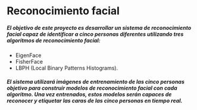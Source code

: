 # Reconocimiento facial

##### El objetivo de este proyecto es desarrollar un sistema de reconocimiento facial capaz de identificar a cinco personas diferentes utilizando tres algoritmos de reconocimiento facial:

- EigenFace
- FisherFace 
- LBPH (Local Binary Patterns Histograms).

##### El sistema utilizará imágenes de entrenamiento de las cinco personas objetivo para construir modelos de reconocimiento facial con cada algoritmo. Una vez entrenados, estos modelos serán capaces de reconocer y etiquetar las caras de las cinco personas en tiempo real.



